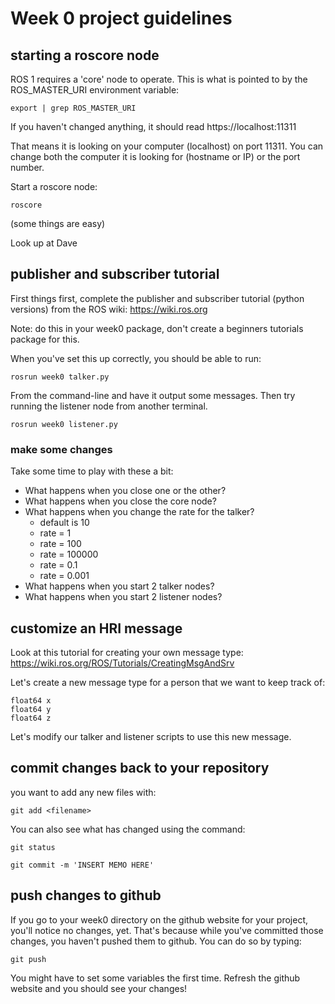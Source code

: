 # Week 0 project guidelines

## starting a roscore node

ROS 1 requires a 'core' node to operate. This is what is pointed to by the ROS_MASTER_URI environment variable:

```
export | grep ROS_MASTER_URI
```

If you haven't changed anything, it should read https://localhost:11311

That means it is looking on your computer (localhost) on port 11311. You can change both the computer it is looking for (hostname or IP) or the port number.

Start a roscore node:

```
roscore
```

(some things are easy)

Look up at Dave

## publisher and subscriber tutorial

First things first, complete the publisher and subscriber tutorial (python versions) from the ROS wiki: https://wiki.ros.org

Note: do this in your week0 package, don't create a beginners tutorials package for this.

When you've set this up correctly, you should be able to run:

```
rosrun week0 talker.py
```

From the command-line and have it output some messages. Then try running the listener node from another terminal.

```
rosrun week0 listener.py
```

### make some changes

Take some time to play with these a bit:

* What happens when you close one or the other?
* What happens when you close the core node?
* What happens when you change the rate for the talker?
  * default is 10
  * rate = 1
  * rate = 100
  * rate = 100000
  * rate = 0.1
  * rate = 0.001
* What happens when you start 2 talker nodes?
* What happens when you start 2 listener nodes?

## customize an HRI message

Look at this tutorial for creating your own message type: https://wiki.ros.org/ROS/Tutorials/CreatingMsgAndSrv

Let's create a new message type for a person that we want to keep track of:

```
float64 x
float64 y
float64 z
```

Let's modify our talker and listener scripts to use this new message. 


## commit changes back to your repository

you want to add any new files with:

```
git add <filename>
```

You can also see what has changed using the command:

```
git status
```


```
git commit -m 'INSERT MEMO HERE'
```


## push changes to github

If you go to your week0 directory on the github website for your project, you'll notice no changes, yet. That's because while you've committed those changes, you haven't pushed them to github. You can do so by typing:

```
git push
```

You might have to set some variables the first time. Refresh the github website and you should see your changes!